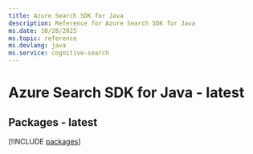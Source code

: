 ```yaml
---
title: Azure Search SDK for Java
description: Reference for Azure Search SDK for Java
ms.date: 10/28/2025
ms.topic: reference
ms.devlang: java
ms.service: cognitive-search
---
```

# Azure Search SDK for Java - latest
## Packages - latest
[!INCLUDE [packages](search-index.md)]